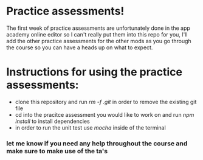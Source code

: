 # Practice assessments!
The first week of practice assessments are unfortunately done in the app academy online editor so I can't really put them into this repo for you, I'll add the other practice assessments for the other mods as you go through the course so you can have a heads up on what to expect. 
# Instructions for using the practice assessments:
* clone this repository and run
_rm -f .git_
in order to remove the existing git file 
* cd into the pracitce assessment you would like to work on and run 
_npm install_
to install dependencies 
* in order to run the unit test use 
_mocha_ inside of the terminal
### let me know if you need any help throughout the course and make sure to make use of the ta's
